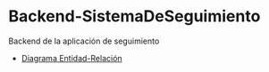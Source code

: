 # Backend-SistemaDeSeguimiento
Backend de la aplicación de seguimiento
- [Diagrama Entidad-Relación](https://dbdiagram.io/e/67cf0d1975d75cc84489350e/67d0147c75d75cc844a50b2c)
